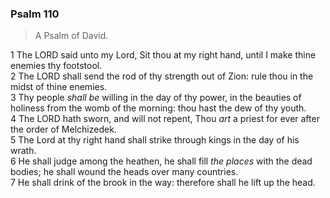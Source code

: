 ### Psalm 110

> A Psalm of David.

1 The LORD said unto my Lord, Sit thou at my right hand, until I make thine enemies thy footstool.  
2 The LORD shall send the rod of thy strength out of Zion: rule thou in the midst of thine enemies.  
3 Thy people *shall be* willing in the day of thy power, in the beauties of holiness from the womb of the morning: thou hast the dew of thy youth.  
4 The LORD hath sworn, and will not repent, Thou *art* a priest for ever after the order of Melchizedek.  
5 The Lord at thy right hand shall strike through kings in the day of his wrath.  
6 He shall judge among the heathen, he shall fill *the places* with the dead bodies; he shall wound the heads over many countries.  
7 He shall drink of the brook in the way: therefore shall he lift up the head.  
